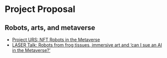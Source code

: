 # Project Proposal
## Robots, arts, and metaverse
- [Project URS: NFT Robots in the Metaverse](https://www.niftyzone.com/project-urs-nft-robots-in-the-metaverse/14160)
- [LASER Talk: Robots from frog tissues, immersive art and ‘can I sue an AI in the Metaverse?’](https://stanforddaily.com/2022/01/25/laser-talk-robots-from-frog-tissues-immersive-art-and-can-i-sue-an-ai-in-the-metaverse/)
